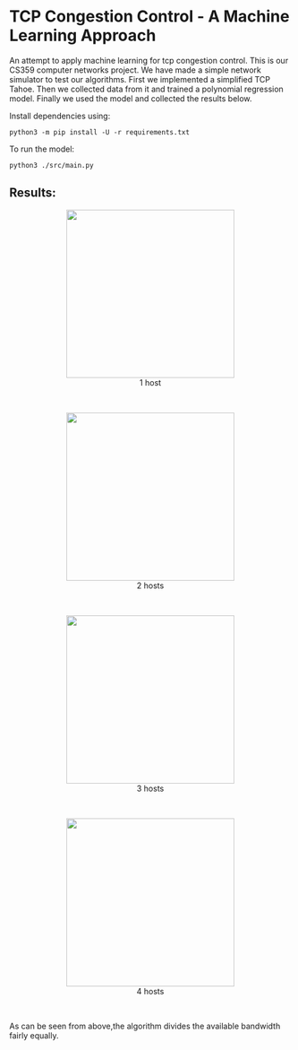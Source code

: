 # TCP Congestion Control - A Machine Learning Approach

An attempt to apply machine learning for tcp congestion control. This is our CS359 computer networks project. We have made a simple network simulator to test our algorithms. First we implemented a simplified TCP Tahoe. Then we collected data from it and trained a polynomial regression model. Finally we used the model and collected the results below.

Install dependencies using:
```
python3 -m pip install -U -r requirements.txt
```

To run the model:
```
python3 ./src/main.py
```

## Results:
<p align="center"><img src="images/img1.jpeg" height="300"><br>
1 host
<p>
<br>

<p align="center"><img src="images/img2.jpeg" height="300"><br>
2 hosts</p>
<br>

<p align="center"><img src="images/img3.jpeg" height="300"><br>
3 hosts</p>
<br>

<p align="center"><img src="images/img4.jpeg" height="300"><br>
4 hosts</p>
<br>

As can be seen from above,the algorithm divides the available bandwidth fairly equally.

